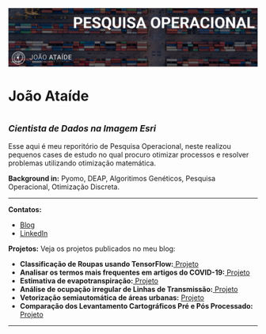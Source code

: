 
<p align="center">
  <img src="bannerr.png" >
</p>

# João Ataíde
<sub>*Cientista de Dados na Imagem Esri*</sub>
---
Esse aqui é meu reporitório de Pesquisa Operacional, neste realizou pequenos cases de estudo no qual procuro otimizar processos e resolver problemas utilizando otimização matemática.

**Background in:** Pyomo, DEAP, Algoritimos Genéticos, Pesquisa Operacional, Otimização Discreta.

---

**Contatos:**
* [Blog](https://www.joaoataide.com)
* [LinkedIn](https://www.linkedin.com/in/joaoataidee/)


**Projetos:**
Veja os projetos publicados no meu blog:

* **Classificação de Roupas usando TensorFlow:**[ Projeto](https://www.joaoataide.com/post/classificação-de-roupas-com-tensorflow)
* **Analisar os termos mais frequentes em artigos do COVID-19:**[ Projeto](https://www.joaoataide.com/post/desafio-kaggle-covid-19)
* **Estimativa de evapotranspiração:**[ Projeto](https://www.joaoataide.com/post/estimativa-da-evapotranspiração)
* **Análise de ocupação irregular de Linhas de Transmissão:**[ Projeto](https://www.joaoataide.com/post/linhas-de-transmissão)
* **Vetorização semiautomática de áreas urbanas:** [ Projeto](https://www.joaoataide.com/post/vetorização-semiautomática)
* **Comparação dos Levantamento Cartográficos Pré e Pós Processado:**[ Projeto](https://www.joaoataide.com/post/pós-e-pré-processados)
---




